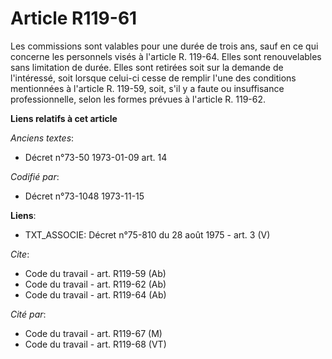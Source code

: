 # Article R119-61

Les commissions sont valables pour une durée de trois ans, sauf en ce qui concerne les personnels visés à l'article R.
119-64. Elles sont renouvelables sans limitation de durée. Elles sont retirées soit sur la demande de l'intéressé, soit
lorsque celui-ci cesse de remplir l'une des conditions mentionnées à l'article R. 119-59, soit, s'il y a faute ou
insuffisance professionnelle, selon les formes prévues à l'article R. 119-62.

**Liens relatifs à cet article**

_Anciens textes_:

  - Décret n°73-50 1973-01-09 art. 14

_Codifié par_:

  - Décret n°73-1048 1973-11-15

**Liens**:

  - TXT_ASSOCIE: Décret n°75-810 du 28 août 1975 - art. 3 (V)

_Cite_:

  - Code du travail - art. R119-59 (Ab)
  - Code du travail - art. R119-62 (Ab)
  - Code du travail - art. R119-64 (Ab)

_Cité par_:

  - Code du travail - art. R119-67 (M)
  - Code du travail - art. R119-68 (VT)
